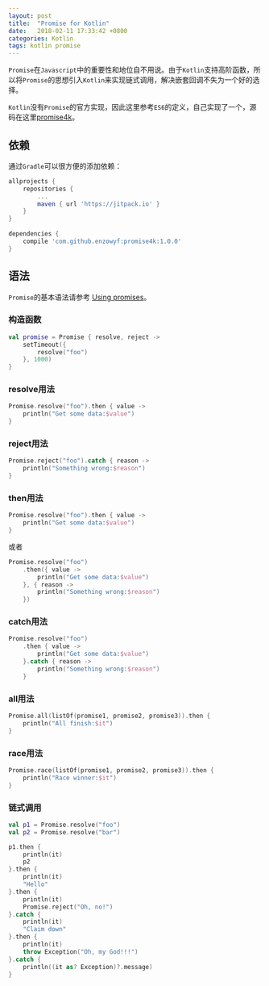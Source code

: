 ```yaml
---
layout: post
title:  "Promise for Kotlin"
date:   2018-02-11 17:33:42 +0800
categories: Kotlin
tags: kotlin promise
---
```


`Promise`在`Javascript`中的重要性和地位自不用说。由于`Kotlin`支持高阶函数，所以将`Promise`的思想引入`Kotlin`来实现链式调用，解决嵌套回调不失为一个好的选择。

`Kotlin`没有`Promise`的官方实现，因此这里参考`ES6`的定义，自己实现了一个，源码在这里[promise4k](https://github.com/enzowyf/promise4k)。


## 依赖
通过`Gradle`可以很方便的添加依赖：

```groovy
allprojects {
    repositories {
        ...
        maven { url 'https://jitpack.io' }
    }
}
    
dependencies {
    compile 'com.github.enzowyf:promise4k:1.0.0'
}
```
     
## 语法
`Promise`的基本语法请参考 [Using promises](https://developer.mozilla.org/en-US/docs/Web/JavaScript/Guide/Using_promises)。

### 构造函数
```kotlin
val promise = Promise { resolve, reject ->
    setTimeout({
        resolve("foo")
    }, 1000)
}
```

### resolve用法
```kotlin
Promise.resolve("foo").then { value ->
    println("Get some data:$value")
}
```

### reject用法
```kotlin
Promise.reject("foo").catch { reason ->
    println("Something wrong:$reason")
}
```

### then用法
```kotlin
Promise.resolve("foo").then { value ->
    println("Get some data:$value")
}
```
或者

```kotlin	
Promise.resolve("foo")
    .then({ value ->
        println("Get some data:$value")
    }, { reason ->
        println("Something wrong:$reason")
    })
```

### catch用法
```kotlin
Promise.resolve("foo")
    .then { value ->
        println("Get some data:$value")
    }.catch { reason ->
        println("Something wrong:$reason")
    }	
```

### all用法
```kotlin
Promise.all(listOf(promise1, promise2, promise3)).then {
    println("All finish:$it")
}
```

### race用法
```kotlin
Promise.race(listOf(promise1, promise2, promise3)).then {
    println("Race winner:$it")
}
```

### 链式调用
```kotlin
val p1 = Promise.resolve("foo")
val p2 = Promise.resolve("bar")

p1.then {
    println(it)
    p2
}.then {
    println(it)
    "Hello"
}.then {
    println(it)
    Promise.reject("Oh, no!")
}.catch {
    println(it)
    "Claim down"
}.then {
    println(it)
    throw Exception("Oh, my God!!!")
}.catch {
    println((it as? Exception)?.message)
}
```